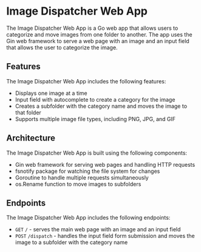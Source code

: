# Image Dispatcher Web App

The Image Dispatcher Web App is a Go web app that allows users to categorize and move images from one folder to another. The app uses the Gin web framework to serve a web page with an image and an input field that allows the user to categorize the image.

## Features
The Image Dispatcher Web App includes the following features:

- Displays one image at a time
- Input field with autocomplete to create a category for the image
- Creates a subfolder with the category name and moves the image to that folder
- Supports multiple image file types, including PNG, JPG, and GIF

## Architecture
The Image Dispatcher Web App is built using the following components:

- Gin web framework for serving web pages and handling HTTP requests
- fsnotify package for watching the file system for changes
- Goroutine to handle multiple requests simultaneously
- os.Rename function to move images to subfolders

## Endpoints
The Image Dispatcher Web App includes the following endpoints:

- `GET` `/` - serves the main web page with an image and an input field
- `POST` `/dispatch` - handles the input field form submission and moves the image to a subfolder with the category name
